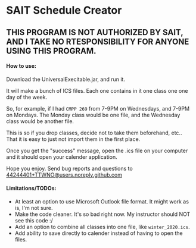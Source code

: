 # SAIT Schedule Creator

## THIS PROGRAM IS NOT AUTHORIZED BY SAIT, AND I TAKE NO RTESPONSIBILITY FOR ANYONE USING THIS PROGRAM.

#### How to use:

Download the UniversalExecitable.jar, and run it.

It will make a bunch of ICS files. Each one contains in it one class one one day of the week.

So, for example, if I had `CMPP 269` from 7-9PM on Wednesdays, and 7-9PM on Mondays.
The Monday class would be one file, and the Wednesday class would be another file.

This is so if you drop classes, decide not to take them beforehand, etc.. That it is easy to just not import them in the first place.

Once you get the "success" message, open the .ics file on your computer and it should open your calender application.

Hope you enjoy. Send bug reports and questions to 44244401+TTWNO@users.noreply.github.com

#### Limitations/TODOs:
* At least an option to use Microsoft Outlook file format. It might work as is, I'm not sure.
* Make the code cleaner. It's so bad right now. My instructor should NOT see this code :/
* Add an option to combine all classes into one file, like `winter_2020.ics`.
* Add ability to save directly to calender instead of having to open the files.
 

